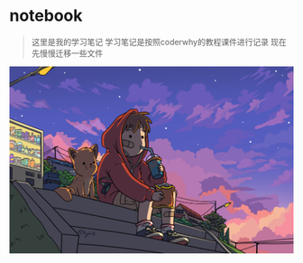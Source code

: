 # notebook



> 这里是我的学习笔记
> 学习笔记是按照coderwhy的教程课件进行记录
> 现在先慢慢迁移一些文件
>
![](./.assets/wallhaven-rrodj7.jpg)


 
